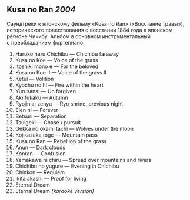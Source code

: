 ## Kusa no Ran *2004*

Саундтреки к японскому фильму «Kusa no Ran» («Восстание травы»), исторического повествования о восстании 1884 года в японском регионе Чичибу.
Альбом в основном инструментальный с преобладанием фортепиано

1. Haruko haru Chichibu — Chichibu faraway
2. Kusa no Koe — Voice of the grass
3. Itoshiki mono e — For the beloved
4. Kusa no Koe II — Voice of the grass II
5. Ketui — Volition
6. Kyochu no hi — Fire within the heart
7. Yurusanai — Un forgiven
8. Aki fukaku — Autumn
9. Ryojinia: zenya — Ryo shrine: previous night
10. Eien ni — Forever
11. Betsuri — Separation
12. Tsuigeki — Chase / pursuit
13. Gekka no okami tachi — Wolves under the moon
14. Kojikazaka toge — Mountain pass
15. Kusa no Ran — Rebellion of the grass
16. Anun — Dark clouds
17. Konran — Confusion
18. Yamakawa ni chiru — Spread over mountains and rivers
19. Chichibu no yugure — Evening in Chichibu
20. Chinkon — Requiem
21. Ikita akashi — Proof for living
22. Eternal Dream
23. Eternal Dream *(karaoke version)*
